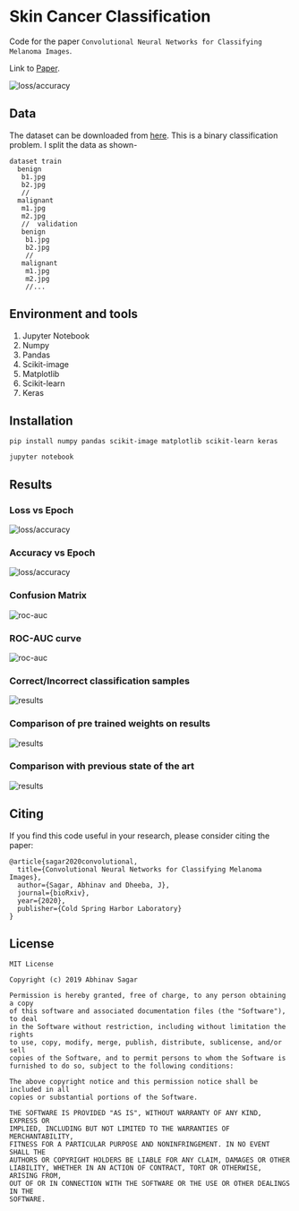 # Skin Cancer Classification
Code for the paper `Convolutional Neural Networks for Classifying Melanoma Images`.

Link to [Paper](https://abhinavsagar.github.io/files/skin_cnn.pdf).

![loss/accuracy](images/skin1.png)

## Data

The dataset can be downloaded from [here](https://challenge2018.isic-archive.com/). This is a binary classification problem. I split the data as shown-

```
dataset train
  benign
   b1.jpg
   b2.jpg
   //
  malignant
   m1.jpg
   m2.jpg
   //  validation
   benign
    b1.jpg
    b2.jpg
    //
   malignant
    m1.jpg
    m2.jpg
    //...
```    

## Environment and tools

1. Jupyter Notebook
2. Numpy
3. Pandas
4. Scikit-image
5. Matplotlib
6. Scikit-learn
7. Keras

## Installation

`pip install numpy pandas scikit-image matplotlib scikit-learn keras`

`jupyter notebook`

## Results

### Loss vs Epoch

![loss/accuracy](images/skin2.png)

### Accuracy vs Epoch

![loss/accuracy](images/skin3.png)

### Confusion Matrix

![roc-auc](images/skin4.png)

### ROC-AUC curve

![roc-auc](images/skin5.png)

### Correct/Incorrect classification samples

![results](images/skin6.png)

### Comparison of pre trained weights on results

![results](images/skin7.png)

### Comparison with previous state of the art

![results](images/skin8.png)

## Citing

If you find this code useful in your research, please consider citing the paper:

```
@article{sagar2020convolutional,
  title={Convolutional Neural Networks for Classifying Melanoma Images},
  author={Sagar, Abhinav and Dheeba, J},
  journal={bioRxiv},
  year={2020},
  publisher={Cold Spring Harbor Laboratory}
}
```

## License

```
MIT License

Copyright (c) 2019 Abhinav Sagar

Permission is hereby granted, free of charge, to any person obtaining a copy
of this software and associated documentation files (the "Software"), to deal
in the Software without restriction, including without limitation the rights
to use, copy, modify, merge, publish, distribute, sublicense, and/or sell
copies of the Software, and to permit persons to whom the Software is
furnished to do so, subject to the following conditions:

The above copyright notice and this permission notice shall be included in all
copies or substantial portions of the Software.

THE SOFTWARE IS PROVIDED "AS IS", WITHOUT WARRANTY OF ANY KIND, EXPRESS OR
IMPLIED, INCLUDING BUT NOT LIMITED TO THE WARRANTIES OF MERCHANTABILITY,
FITNESS FOR A PARTICULAR PURPOSE AND NONINFRINGEMENT. IN NO EVENT SHALL THE
AUTHORS OR COPYRIGHT HOLDERS BE LIABLE FOR ANY CLAIM, DAMAGES OR OTHER
LIABILITY, WHETHER IN AN ACTION OF CONTRACT, TORT OR OTHERWISE, ARISING FROM,
OUT OF OR IN CONNECTION WITH THE SOFTWARE OR THE USE OR OTHER DEALINGS IN THE
SOFTWARE.
```
